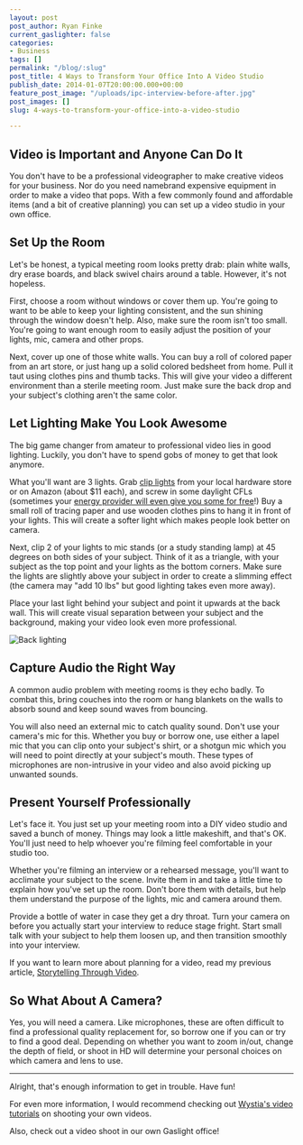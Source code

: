 ```yaml
---
layout: post
post_author: Ryan Finke
current_gaslighter: false
categories:
- Business
tags: []
permalink: "/blog/:slug"
post_title: 4 Ways to Transform Your Office Into A Video Studio
publish_date: 2014-01-07T20:00:00.000+00:00
feature_post_image: "/uploads/ipc-interview-before-after.jpg"
post_images: []
slug: 4-ways-to-transform-your-office-into-a-video-studio

---
```

## Video is Important and Anyone Can Do It

You don't have to be a professional videographer to make creative videos for your business. Nor do you need namebrand expensive equipment in order to make a video that pops. With a few commonly found and affordable items (and a bit of creative planning) you can set up a video studio in your own office.

## Set Up the Room

Let's be honest, a typical meeting room looks pretty drab: plain white walls, dry erase boards, and black swivel chairs around a table. However, it's not hopeless.

First, choose a room without windows or cover them up. You're going to want to be able to keep your lighting consistent, and the sun shining through the window doesn't help. Also, make sure the room isn't too small. You're going to want enough room to easily adjust the position of your lights, mic, camera and other props.

Next, cover up one of those white walls. You can buy a roll of colored paper from an art store, or just hang up a solid colored bedsheet from home. Pull it taut using clothes pins and thumb tacks. This will give your video a different environment than a sterile meeting room. Just make sure the back drop and your subject's clothing aren't the same color.

## Let Lighting Make You Look Awesome

The big game changer from amateur to professional video lies in good lighting. Luckily, you don't have to spend gobs of money to get that look anymore.

What you'll want are 3 lights. Grab [clip lights](http://www.amazon.com/Power-Zone-Clamp-Light-PZ-300/dp/B000KKLPOU/ref=sr_1_1?s=electronics&ie=UTF8&qid=1349058736&sr=1-1&keywords=clamp+light) from your local hardware store or on Amazon (about $11 each), and screw in some daylight CFLs (sometimes your [energy provider will even give you some for free](http://www.duke-energy.com/freecfls/)!) Buy a small roll of tracing paper and use wooden clothes pins to hang it in front of your lights. This will create a softer light which makes people look better on camera.

Next, clip 2 of your lights to mic stands (or a study standing lamp) at 45 degrees on both sides of your subject. Think of it as a triangle, with your subject as the top point and your lights as the bottom corners. Make sure the lights are slightly above your subject in order to create a slimming effect (the camera may "add 10 lbs" but good lighting takes even more away).

Place your last light behind your subject and point it upwards at the back wall. This will create visual separation between your subject and the background, making your video look even more professional.

![Back lighting](http://gaslight.github.io/posts/assets/images/ipc-interview-floor-light.jpg)

## Capture Audio the Right Way

A common audio problem with meeting rooms is they echo badly. To combat this, bring couches into the room or hang blankets on the walls to absorb sound and keep sound waves from bouncing.

You will also need an external mic to catch quality sound. Don't use your camera's mic for this. Whether you buy or borrow one, use either a lapel mic that you can clip onto your subject's shirt, or a shotgun mic which you will need to point directly at your subject's mouth. These types of microphones are non-intrusive in your video and also avoid picking up unwanted sounds.

## Present Yourself Professionally

Let's face it. You just set up your meeting room into a DIY video studio and saved a bunch of money. Things may look a little makeshift, and that's OK. You'll just need to help whoever you're filming feel comfortable in your studio too.

Whether you're filming an interview or a rehearsed message, you'll want to acclimate your subject to the scene. Invite them in and take a little time to explain how you've set up the room. Don't bore them with details, but help them understand the purpose of the lights, mic and camera around them.

Provide a bottle of water in case they get a dry throat. Turn your camera on before you actually start your interview to reduce stage fright. Start small talk with your subject to help them loosen up, and then transition smoothly into your interview.

If you want to learn more about planning for a video, read my previous article, [Storytelling Through Video](http://gaslight.co/blog/storytelling-through-video).

## So What About A Camera?

Yes, you will need a camera. Like microphones, these are often difficult to find a professional quality replacement for, so borrow one if you can or try to find a good deal. Depending on whether you want to zoom in/out, change the depth of field, or shoot in HD will determine your personal choices on which camera and lens to use.

***

Alright, that's enough information to get in trouble. Have fun!

For even more information, I would recommend checking out [Wystia's video tutorials](http://wistia.com/learning) on shooting your own videos.

Also, check out a video shoot in our own Gaslight office!